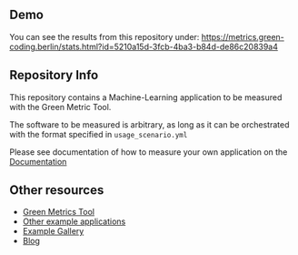 ## Demo

You can see the results from this repository under: https://metrics.green-coding.berlin/stats.html?id=5210a15d-3fcb-4ba3-b84d-de86c20839a4

## Repository Info
This repository contains a Machine-Learning application to be measured with
the Green Metric Tool.

The software to be measured is arbitrary, as long as it can be orchestrated
with the format specified in `usage_scenario.yml`

Please see documentation of how to measure your own application on the [Documentation](https://docs.green-coding.org)

## Other resources

- [Green Metrics Tool](https://github.com/green-coding-berlin/green-metrics-tool)
- [Other example applications](https://github.com/green-coding-berlin/example-applications)
- [Example Gallery](https://metrics.green-coding.berlin/data_analysis.html)
- [Blog](https://www.green-coding.berlin/blog)
